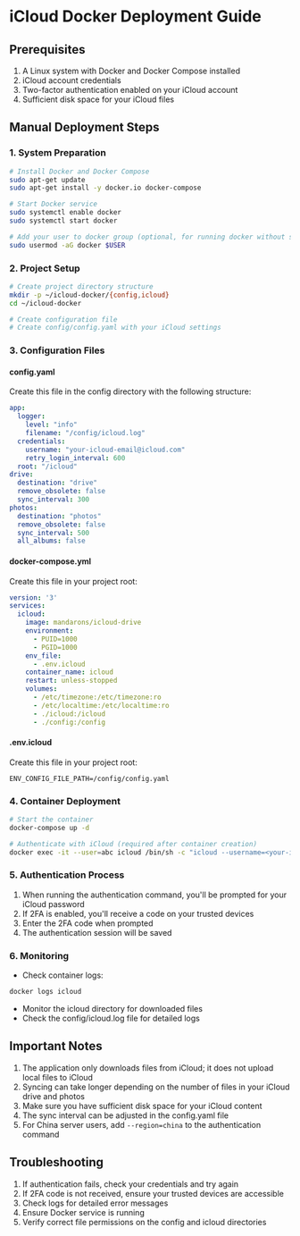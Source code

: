 # iCloud Docker Deployment Guide

## Prerequisites
1. A Linux system with Docker and Docker Compose installed
2. iCloud account credentials
3. Two-factor authentication enabled on your iCloud account
4. Sufficient disk space for your iCloud files

## Manual Deployment Steps

### 1. System Preparation
```bash
# Install Docker and Docker Compose
sudo apt-get update
sudo apt-get install -y docker.io docker-compose

# Start Docker service
sudo systemctl enable docker
sudo systemctl start docker

# Add your user to docker group (optional, for running docker without sudo)
sudo usermod -aG docker $USER
```

### 2. Project Setup
```bash
# Create project directory structure
mkdir -p ~/icloud-docker/{config,icloud}
cd ~/icloud-docker

# Create configuration file
# Create config/config.yaml with your iCloud settings
```

### 3. Configuration Files

#### config.yaml
Create this file in the config directory with the following structure:
```yaml
app:
  logger:
    level: "info"
    filename: "/config/icloud.log"
  credentials:
    username: "your-icloud-email@icloud.com"
    retry_login_interval: 600
  root: "/icloud"
drive:
  destination: "drive"
  remove_obsolete: false
  sync_interval: 300
photos:
  destination: "photos"
  remove_obsolete: false
  sync_interval: 500
  all_albums: false
```

#### docker-compose.yml
Create this file in your project root:
```yaml
version: '3'
services:
  icloud:
    image: mandarons/icloud-drive
    environment:
      - PUID=1000
      - PGID=1000
    env_file:
      - .env.icloud
    container_name: icloud
    restart: unless-stopped
    volumes:
      - /etc/timezone:/etc/timezone:ro
      - /etc/localtime:/etc/localtime:ro
      - ./icloud:/icloud
      - ./config:/config
```

#### .env.icloud
Create this file in your project root:
```
ENV_CONFIG_FILE_PATH=/config/config.yaml
```

### 4. Container Deployment
```bash
# Start the container
docker-compose up -d

# Authenticate with iCloud (required after container creation)
docker exec -it --user=abc icloud /bin/sh -c "icloud --username=<your-icloud-username> --session-directory=/config/session_data"
```

### 5. Authentication Process
1. When running the authentication command, you'll be prompted for your iCloud password
2. If 2FA is enabled, you'll receive a code on your trusted devices
3. Enter the 2FA code when prompted
4. The authentication session will be saved

### 6. Monitoring
- Check container logs:
```bash
docker logs icloud
```
- Monitor the icloud directory for downloaded files
- Check the config/icloud.log file for detailed logs

## Important Notes
1. The application only downloads files from iCloud; it does not upload local files to iCloud
2. Syncing can take longer depending on the number of files in your iCloud drive and photos
3. Make sure you have sufficient disk space for your iCloud content
4. The sync interval can be adjusted in the config.yaml file
5. For China server users, add `--region=china` to the authentication command

## Troubleshooting
1. If authentication fails, check your credentials and try again
2. If 2FA code is not received, ensure your trusted devices are accessible
3. Check logs for detailed error messages
4. Ensure Docker service is running
5. Verify correct file permissions on the config and icloud directories